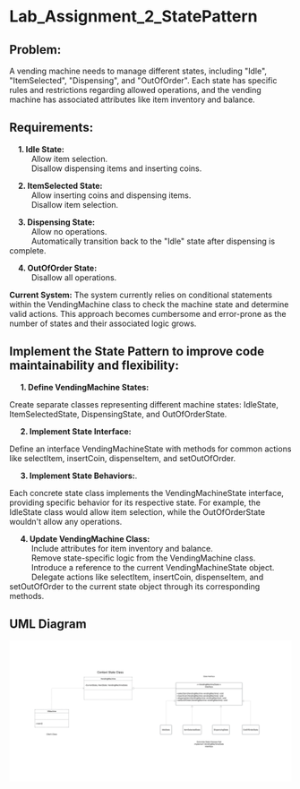 # Lab_Assignment_2_StatePattern
<h2>Problem:</h2>
<p>A vending machine needs to manage different states, including "Idle", "ItemSelected", "Dispensing", and "OutOfOrder". Each state has specific rules and restrictions regarding allowed operations, and the vending machine has associated attributes like item inventory and balance.</p>

<h2>Requirements:</h2>
&nbsp;&nbsp;&nbsp;&nbsp;<b>1. Idle State:</b> <br>
&nbsp;&nbsp;&nbsp;&nbsp; &nbsp;&nbsp;&nbsp;&nbsp; Allow item selection. <br>
&nbsp;&nbsp;&nbsp;&nbsp; &nbsp;&nbsp;&nbsp;&nbsp; Disallow dispensing items and inserting coins. <br>

&nbsp;&nbsp;&nbsp;&nbsp;<b>2. ItemSelected State:</b> <br>
&nbsp;&nbsp;&nbsp;&nbsp; &nbsp;&nbsp;&nbsp;&nbsp; Allow inserting coins and dispensing items. <br>
&nbsp;&nbsp;&nbsp;&nbsp; &nbsp;&nbsp;&nbsp;&nbsp; Disallow item selection. <br> 

&nbsp;&nbsp;&nbsp;&nbsp;<b>3. Dispensing State:</b> <br>
&nbsp;&nbsp;&nbsp;&nbsp; &nbsp;&nbsp;&nbsp;&nbsp; Allow no operations. <br>
&nbsp;&nbsp;&nbsp;&nbsp; &nbsp;&nbsp;&nbsp;&nbsp; Automatically transition back to the "Idle" state after dispensing is complete.<br> 

&nbsp;&nbsp;&nbsp;&nbsp;<b>4. OutOfOrder State:</b> <br>
&nbsp;&nbsp;&nbsp;&nbsp; &nbsp;&nbsp;&nbsp;&nbsp; Disallow all operations. <br>

<p><b>Current System:</b> The system currently relies on conditional statements within the VendingMachine class to check the machine state and determine valid actions. This approach becomes cumbersome and error-prone as the number of states and their associated logic grows.</p>

<h2>Implement the State Pattern to improve code maintainability and flexibility:</h2>
&nbsp;&nbsp;&nbsp;&nbsp; <b>1. Define VendingMachine States:</b> 
&nbsp;&nbsp;&nbsp;&nbsp; &nbsp;&nbsp;&nbsp;&nbsp;<p>Create separate classes representing different machine states: IdleState, ItemSelectedState, DispensingState, and OutOfOrderState.</p>

&nbsp;&nbsp;&nbsp;&nbsp; <b>2. Implement State Interface:</b> 
&nbsp;&nbsp;&nbsp;&nbsp; &nbsp;&nbsp;&nbsp;&nbsp; <p>Define an interface VendingMachineState with methods for common actions like selectItem, insertCoin, dispenseItem, and setOutOfOrder.</p>

&nbsp;&nbsp;&nbsp;&nbsp; <b>3. Implement State Behaviors:</b>. 
&nbsp;&nbsp;&nbsp;&nbsp; &nbsp;&nbsp;&nbsp;&nbsp; <p>Each concrete state class implements the VendingMachineState interface, providing specific behavior for its respective state. For example, the IdleState class would allow item selection, while the OutOfOrderState wouldn't allow any operations.</p>

&nbsp;&nbsp;&nbsp;&nbsp; <b>4. Update VendingMachine Class:</b> <br> 
&nbsp;&nbsp;&nbsp;&nbsp; &nbsp;&nbsp;&nbsp;&nbsp; Include attributes for item inventory and balance. <br>
&nbsp;&nbsp;&nbsp;&nbsp; &nbsp;&nbsp;&nbsp;&nbsp; Remove state-specific logic from the VendingMachine class. <br>
&nbsp;&nbsp;&nbsp;&nbsp; &nbsp;&nbsp;&nbsp;&nbsp; Introduce a reference to the current VendingMachineState object. <br>
&nbsp;&nbsp;&nbsp;&nbsp; &nbsp;&nbsp;&nbsp;&nbsp; Delegate actions like selectItem, insertCoin, dispenseItem, and setOutOfOrder to the current state object through its corresponding methods.
## UML Diagram
![UML Diagram](https://github.com/TrixiePicana/Lab_Assignment_2_StatePattern/blob/main/Lab%20Assignment%202_%20State%20Pattern_UML%20Diagram.jpg)  
